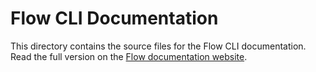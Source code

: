 # Flow CLI Documentation

This directory contains the source files for the Flow CLI documentation.
Read the full version on the [Flow documentation website](https://docs.onflow.org/flow-cli).
